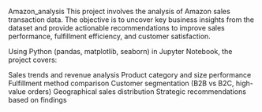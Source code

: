  Amazon_analysis
This project involves the analysis of Amazon sales transaction data. The objective is to uncover key business insights from the dataset and provide actionable recommendations to improve sales performance, fulfillment efficiency, and customer satisfaction.

Using Python (pandas, matplotlib, seaborn) in Jupyter Notebook, the project covers:

Sales trends and revenue analysis
Product category and size performance
Fulfillment method comparison
Customer segmentation (B2B vs B2C, high-value orders)
Geographical sales distribution
Strategic recommendations based on findings
